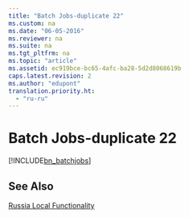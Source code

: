 ```yaml
---
title: "Batch Jobs-duplicate 22"
ms.custom: na
ms.date: "06-05-2016"
ms.reviewer: na
ms.suite: na
ms.tgt_pltfrm: na
ms.topic: "article"
ms.assetid: ec919bce-bc65-4afc-ba28-5d2d8068619b
caps.latest.revision: 2
ms.author: "edupont"
translation.priority.ht: 
  - "ru-ru"
---
```

# Batch Jobs-duplicate 22
[!INCLUDE[bn_batchjobs](../../LocalFunctionalityForMicrosoftDynamicsNav2016/Australia/includes/bn_batchjobs_md.md)]  
  
## See Also  
 [Russia Local Functionality](../../LocalFunctionalityForMicrosoftDynamicsNav2016/Russia/russia-local-functionality.md)